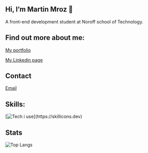 ##  Hi, I’m Martin Mroz 👋
A front-end development student at Noroff school of Technology.  

## Find out more about me: 

  [My portfolio](https://reliable-quokka-7de969.netlify.app/)

  [My Linkedin page](https://www.google.com/url?sa=t&rct=j&q=&esrc=s&source=web&cd=&cad=rja&uact=8&ved=2ahUKEwjk04jXp4r4AhUZRfEDHQMbCSYQFnoECAcQAQ&url=https%3A%2F%2Fno.linkedin.com%2Fin%2Fmartin-mroz-28008121a&usg=AOvVaw1SSNET_dDG4MRj1uQ6PD__)

  ## Contact

  [Email](https://mamr@hotmail.no)

  ## Skills:
  
  [![Tech i use](https://skillicons.dev/icons?i=js,html,css,sass,bootstrap,codepen,github,netlify,xd,ps,wordpress,vscode,)](https://skillicons.dev)

## Stats

![Top Langs](https://github-readme-stats.vercel.app/api/top-langs/?username=martinMr79&layout=compact)

<!---
martinMr79/martinMr79 is a ✨ special ✨ repository because its `README.md` (this file) appears on your GitHub profile.
You can click the Preview link to take a look at your changes.
--->
